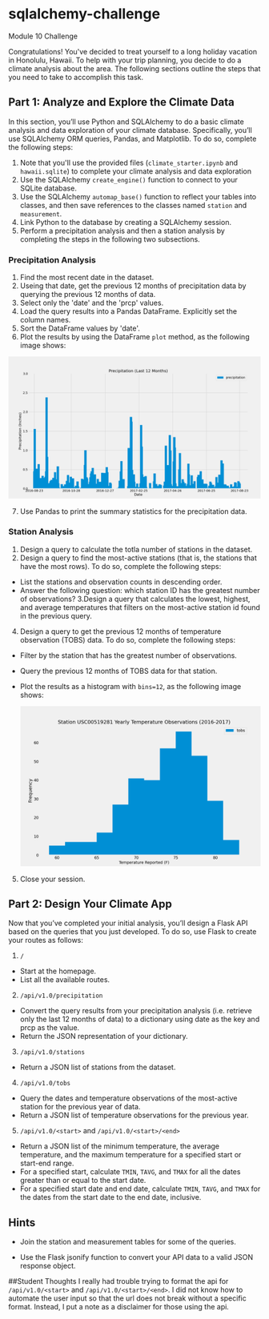 # sqlalchemy-challenge
Module 10 Challenge

Congratulations! You've decided to treat yourself to a long holiday vacation in Honolulu, Hawaii. To help with your trip planning, you decide to do a climate analysis about the area. The following sections outline the steps that you need to take to accomplish this task.

## Part 1: Analyze and Explore the Climate Data

In this section, you’ll use Python and SQLAlchemy to do a basic climate analysis and data exploration of your climate database. Specifically, you’ll use SQLAlchemy ORM queries, Pandas, and Matplotlib. To do so, complete the following steps:

1. Note that you'll use the provided files (`climate_starter.ipynb` and `hawaii.sqlite`) to complete your climate analysis and data exploration
2. Use the SQLAlchemy `create_engine()` function to connect to your SQLite database.
3. Use the SQLAlchemy `automap_base()` function to reflect your tables into classes, and then save references to the classes named `station` and `measurement`.
4. Link Python to the database by creating a SQLAlchemy session.
5. Perform a precipitation analysis and then a station analysis by completing the steps in the following two subsections.

### Precipitation Analysis

1. Find the most recent date in the dataset.
2. Useing that date, get the previous 12 months of precipitation data by querying the previous 12 months of data.
3. Select only the 'date' and the 'prcp' values.
4. Load the query results into a Pandas DataFrame. Explicitly set the column names.
5. Sort the DataFrame values by 'date'.
6. Plot the results by using the DataFrame `plot` method, as the following image shows:

  ![totalprecipitation](Precipitation_Last_12_Months.png)
  
 7. Use Pandas to print the summary statistics for the precipitation data.

### Station Analysis

1. Design a query to calculate the totla number of stations in the dataset.
2. Design a query to find the most-active stations (that is, the stations that have the most rows). To do so, complete the following steps:
* List the stations and observation counts in descending order.
* Answer the following question: which station ID has the greatest number of observations?
3.Design a query that calculates the lowest, highest, and average temperatures that filters on the most-active station id found in the previous query.
4. Design a query to get the previous 12 months of temperature observation (TOBS) data. To do so, complete the following steps:
* Filter by the station that has the greatest number of observations.
* Query the previous 12 months of TOBS data for that station.
* Plot the results as a histogram with `bins=12`, as the following image shows:

  ![frequency](Temperature_Observations_Best_Station.png)
  
5. Close your session.

## Part 2: Design Your Climate App

Now that you’ve completed your initial analysis, you’ll design a Flask API based on the queries that you just developed. To do so, use Flask to create your routes as follows:

1. `/`
* Start at the homepage.
* List all the available routes.

2. `/api/v1.0/precipitation`
* Convert the query results from your precipitation analysis (i.e. retrieve only the last 12 months of data) to a dictionary using date as the key and prcp as the value.
* Return the JSON representation of your dictionary.

3. `/api/v1.0/stations`
* Return a JSON list of stations from the dataset.

4. `/api/v1.0/tobs`
* Query the dates and temperature observations of the most-active station for the previous year of data.
* Return a JSON list of temperature observations for the previous year.

5. `/api/v1.0/<start>` and `/api/v1.0/<start>/<end>`
* Return a JSON list of the minimum temperature, the average temperature, and the maximum temperature for a specified start or start-end range.
* For a specified start, calculate `TMIN`, `TAVG`, and `TMAX` for all the dates greater than or equal to the start date.
* For a specified start date and end date, calculate `TMIN`, `TAVG`, and `TMAX` for the dates from the start date to the end date, inclusive.

## Hints

* Join the station and measurement tables for some of the queries.

* Use the Flask jsonify function to convert your API data to a valid JSON response object.

##Student Thoughts
I really had trouble trying to format the api for `/api/v1.0/<start>` and `/api/v1.0/<start>/<end>`.  I did not know how to automate the user input so that the url does not break without a specific format.  Instead, I put a note as a disclaimer for those using the api.








